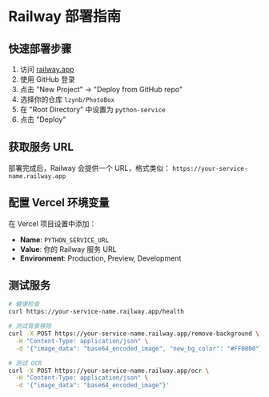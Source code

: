 # Railway 部署指南

## 快速部署步骤

1. 访问 [railway.app](https://railway.app)
2. 使用 GitHub 登录
3. 点击 "New Project" → "Deploy from GitHub repo"
4. 选择你的仓库 `lzynb/PhotoBox`
5. 在 "Root Directory" 中设置为 `python-service`
6. 点击 "Deploy"

## 获取服务 URL

部署完成后，Railway 会提供一个 URL，格式类似：
`https://your-service-name.railway.app`

## 配置 Vercel 环境变量

在 Vercel 项目设置中添加：
- **Name**: `PYTHON_SERVICE_URL`
- **Value**: 你的 Railway 服务 URL
- **Environment**: Production, Preview, Development

## 测试服务

```bash
# 健康检查
curl https://your-service-name.railway.app/health

# 测试背景移除
curl -X POST https://your-service-name.railway.app/remove-background \
  -H "Content-Type: application/json" \
  -d '{"image_data": "base64_encoded_image", "new_bg_color": "#FF0000"}'

# 测试 OCR
curl -X POST https://your-service-name.railway.app/ocr \
  -H "Content-Type: application/json" \
  -d '{"image_data": "base64_encoded_image"}'
```
